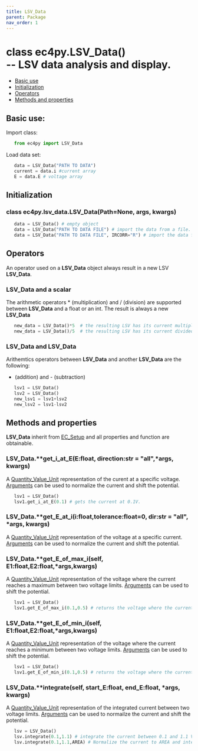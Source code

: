 ```yaml
---
title: LSV_Data
parent: Package
nav_order: 1
---
```



# class ec4py.LSV_Data()<br> -- LSV data analysis and display. 

- [Basic use](#basic-use)
- [Initialization](#initialization)
- [Operators](#operators)
- [Methods and properties](#methods-and-properties)

## Basic use:

Import class:
```python
   from ec4py import LSV_Data
```
Load data set:
```python
   data = LSV_Data("PATH TO DATA")
   current = data.i #current array
   E = data.E # voltage array
```
## Initialization

### class ec4py.lsv_data.LSV_Data(Path=None, args, kwargs)

```python
   data = LSV_Data() # empty object
   data = LSV_Data("PATH TO DATA FILE") # import the data from a file.
   data = LSV_Data("PATH TO DATA FILE", IRCORR="R") # import the data from a file and apply iR-correction.
```


## Operators

An operator used on a **LSV_Data** object always result in a new LSV **LSV_Data**.

### LSV_Data and a scalar

The arithmetic operators * (multiplication) and / (division) are supported between **LSV_Data** and a float or an int. The result is always a new **LSV_Data**
```python
   new_data = LSV_Data()*5  # the resulting LSV has its current multiplied by 5
   new_data = LSV_Data()/5  # the resulting LSV has its current divided by 5
```
### LSV_Data and LSV_Data

Arithemtics operators between **LSV_Data** and another **LSV_Data** are the following: 
+ (addition) and - (subtraction)
```python
   lsv1 = LSV_Data()
   lsv2 = LSV_Data()
   new_lsv1 = lsv1+lsv2
   new_lsv2 = lsv1-lsv2
```

## Methods and properties

**LSV_Data** inherit from [EC_Setup](ec4py_ec_setup.md) and all properties and function are obtainable.


### LSV_Data.**get_i_at_E(E:float, direction:str = "all",*args, **kwargs)**

A [Quantity_Value_Unit](ec4py_util.md) representation of the curent at a specific voltage. [Arguments](ec4py_args.md) can be used to normalize the current and shift the potential.
```python
   lsv1 = LSV_Data()
   lsv1.get_i_at_E(0.1) # gets the current at 0.1V.
```

### LSV_Data.**get_E_at_i(i:float,tolerance:float=0,  dir:str = "all", *args, **kwargs)**

A [Quantity_Value_Unit](ec4py_util.md) representation of the voltage at a specific current. [Arguments](ec4py_args.md) can be used to normalize the current and shift the potential.

### LSV_Data.**get_E_of_max_i(self, E1:float,E2:float,*args,**kwargs)**

A [Quantity_Value_Unit](ec4py_util.md) representation of the voltage where the current reaches a maximum between two voltage limits. [Arguments](ec4py_args.md#for-normalization-of-current) can be used to shift the potential.
```python
   lsv1 = LSV_Data()
   lsv1.get_E_of_max_i(0.1,0.5) # returns the voltage where the current reaches the max.
```

### LSV_Data.**get_E_of_min_i(self, E1:float,E2:float,*args,**kwargs)**

A [Quantity_Value_Unit](ec4py_util.md) representation of the voltage where the current reaches a minimum between two voltage limits. [Arguments](ec4py_args.md#for-normalization-of-current) can be used to shift the potential.
```python
   lsv1 = LSV_Data()
   lsv1.get_E_of_min_i(0.1,0.5) # returns the voltage where the current reaches the max.
```

### LSV_Data.**integrate(self, start_E:float, end_E:float, *args, **kwargs)**
 A [Quantity_Value_Unit](ec4py_util.md) representation of the integrated current between two voltage limits. [Arguments](ec4py_args.md) can be used to normailze the current and shift the potential. 
```python
   lsv = LSV_Data()
   lsv.integrate(0.1,1.1) # integrate the current between 0.1 and 1.1 V.
   lsv.integrate(0.1,1.1,AREA) # Normalize the current to AREA and integrate the current density between 0.1 and 1.1 V.
```

